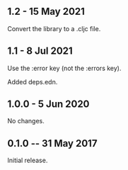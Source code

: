 ## 1.2 - 15 May 2021

Convert the library to a .cljc file.

## 1.1 - 8 Jul 2021

Use the :error key (not the :errors key).

Added deps.edn.

## 1.0.0 - 5 Jun 2020

No changes.

## 0.1.0 -- 31 May 2017

Initial release.
